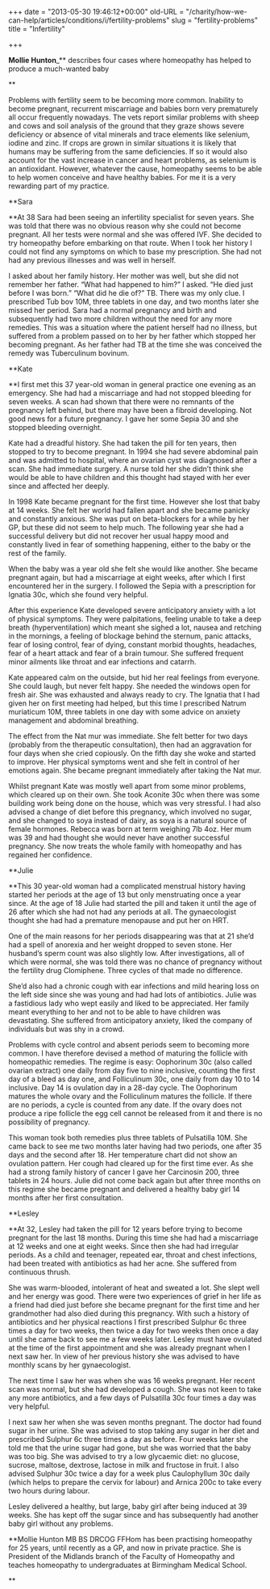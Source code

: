 +++
date = "2013-05-30 19:46:12+00:00"
old-URL = "/charity/how-we-can-help/articles/conditions/i/fertility-problems"
slug = "fertility-problems"
title = "Infertility"

+++

**Mollie Hunton**_** describes four cases where homeopathy has helped to produce a much-wanted baby

**

Problems with fertility seem to be becoming more common. Inability to become pregnant, recurrent miscarriage and babies born very prematurely all occur frequently nowadays. The vets report similar problems with sheep and cows and soil analysis of the ground that they graze shows severe deficiency or absence of vital minerals and trace elements like selenium, iodine and zinc. If crops are grown in similar situations it is likely that humans may be suffering from the same deficiencies. If so it would also account for the vast increase in cancer and heart problems, as selenium is an antioxidant. However, whatever the cause, homeopathy seems to be able to help women conceive and have healthy babies. For me it is a very rewarding part of my practice.

**Sara

**At 38 Sara had been seeing an infertility specialist for seven years. She was told that there was no obvious reason why she could not become pregnant. All her tests were normal and she was offered IVF. She decided to try homeopathy before embarking on that route. When I took her history I could not find any symptoms on which to base my prescription. She had not had any previous illnesses and was well in herself.

I asked about her family history. Her mother was well, but she did not remember her father. “What had happened to him?” I asked. “He died just before I was born.” “What did he die of?” TB. There was my only clue. I prescribed Tub bov 10M, three tablets in one day, and two months later she missed her period. Sara had a normal pregnancy and birth and subsequently had two more children without the need for any more remedies. This was a situation where the patient herself had no illness, but suffered from a problem passed on to her by her father which stopped her becoming pregnant. As her father had TB at the time she was conceived the remedy was Tuberculinum bovinum.

**Kate

**I first met this 37 year-old woman in general practice one evening as an emergency. She had had a miscarriage and had not stopped bleeding for seven weeks. A scan had shown that there were no remnants of the pregnancy left behind, but there may have been a fibroid developing. Not good news for a future pregnancy. I gave her some Sepia 30 and she stopped bleeding overnight.

Kate had a dreadful history. She had taken the pill for ten years, then stopped to try to become pregnant. In 1994 she had severe abdominal pain and was admitted to hospital, where an ovarian cyst was diagnosed after a scan. She had immediate surgery. A nurse told her she didn’t think she would be able to have children and this thought had stayed with her ever since and affected her deeply.

In 1998 Kate became pregnant for the first time. However she lost that baby at 14 weeks. She felt her world had fallen apart and she became panicky and constantly anxious. She was put on beta-blockers for a while by her GP, but these did not seem to help much. The following year she had a successful delivery but did not recover her usual happy mood and constantly lived in fear of something happening, either to the baby or the rest of the family.

When the baby was a year old she felt she would like another. She became pregnant again, but had a miscarriage at eight weeks, after which I first encountered her in the surgery. I followed the Sepia with a prescription for Ignatia 30c, which she found very helpful.

After this experience Kate developed severe anticipatory anxiety with a lot of physical symptoms. They were palpitations, feeling unable to take a deep breath (hyper­ventilation) which meant she sighed a lot, nausea and retching in the mornings, a feeling of blockage behind the sternum, panic attacks, fear of losing control, fear of dying, constant morbid thoughts, headaches, fear of a heart attack and fear of a brain tumour. She suffered frequent minor ailments like throat and ear infections and catarrh.

Kate appeared calm on the outside, but hid her real feelings from everyone. She could laugh, but never felt happy. She needed the windows open for fresh air. She was exhausted and always ready to cry. The Ignatia that I had given her on first meeting had helped, but this time I prescribed Natrum muriaticum 10M, three tablets in one day with some advice on anxiety management and abdominal breathing.

The effect from the Nat mur was immediate. She felt better for two days (probably from the therapeutic consultation), then had an aggravation for four days when she cried copiously. On the fifth day she woke and started to improve. Her physical symptoms went and she felt in control of her emotions again. She became pregnant immediately after taking the Nat mur.

Whilst pregnant Kate was mostly well apart from some minor problems, which cleared up on their own. She took Aconite 30c when there was some building work being done on the house, which was very stressful. I had also advised a change of diet before this pregnancy, which involved no sugar, and she changed to soya instead of dairy, as soya is a natural source of female hormones. Rebecca was born at term weighing 7lb 4oz. Her mum was 39 and had thought she would never have another successful pregnancy. She now treats the whole family with homeopathy and has regained her confidence.

**Julie

**This 30 year-old woman had a complicated menstrual history having started her periods at the age of 13 but only menstruating once a year since. At the age of 18 Julie had started the pill and taken it until the age of 26 after which she had not had any periods at all. The gynaecologist thought she had had a premature menopause and put her on HRT.

One of the main reasons for her periods disappearing was that at 21 she’d had a spell of anorexia and her weight dropped to seven stone. Her husband’s sperm count was also slightly low. After investigations, all of which were normal, she was told there was no chance of pregnancy without the fertility drug Clomiphene. Three cycles of that made no difference.

She’d also had a chronic cough with ear infections and mild hearing loss on the left side since she was young and had had lots of antibiotics. Julie was a fastidious lady who wept easily and liked to be appreciated. Her family meant everything to her and not to be able to have children was devastating. She suffered from anticipatory anxiety, liked the company of individuals but was shy in a crowd.

Problems with cycle control and absent periods seem to becoming more common. I have therefore devised a method of maturing the follicle with homeopathic remedies. The regime is easy: Oophorinum 30c (also called ovarian extract) one daily from day five to nine inclusive, counting the first day of a bleed as day one, and Folliculinum 30c, one daily from day 10 to 14 inclusive. Day 14 is ovulation day in a 28-day cycle. The Oophorinum matures the whole ovary and the Folliculinum matures the follicle. If there are no periods, a cycle is counted from any date. If the ovary does not produce a ripe follicle the egg cell cannot be released from it and there is no possibility of pregnancy.

This woman took both remedies plus three tablets of Pulsatilla 10M. She came back to see me two months later having had two periods, one after 35 days and the second after 18. Her temperature chart did not show an ovulation pattern. Her cough had cleared up for the first time ever. As she had a strong family history of cancer I gave her Carcinosin 200, three tablets in 24 hours. Julie did not come back again but after three months on this regime she became pregnant and delivered a healthy baby girl 14 months after her first consultation.

**Lesley

**At 32, Lesley had taken the pill for 12 years before trying to become pregnant for the last 18 months. During this time she had had a miscarriage at 12 weeks and one at eight weeks. Since then she had had irregular periods. As a child and teenager, repeated ear, throat and chest infections, had been treated with antibiotics as had her acne. She suffered from continuous thrush.

She was warm-blooded, intolerant of heat and sweated a lot. She slept well and her energy was good. There were two experiences of grief in her life as a friend had died just before she became pregnant for the first time and her grandmother had also died during this pregnancy. With such a history of antibiotics and her physical reactions I first prescribed Sulphur 6c three times a day for two weeks, then twice a day for two weeks then once a day until she came back to see me a few weeks later. Lesley must have ovulated at the time of the first appointment and she was already pregnant when I next saw her. In view of her previous history she was advised to have monthly scans by her gynaecologist.

The next time I saw her was when she was 16 weeks pregnant. Her recent scan was normal, but she had developed a cough. She was not keen to take any more antibiotics, and a few days of Pulsatilla 30c four times a day was very helpful.

I next saw her when she was seven months pregnant. The doctor had found sugar in her urine. She was advised to stop taking any sugar in her diet and prescribed Sulphur 6c three times a day as before. Four weeks later she told me that the urine sugar had gone, but she was worried that the baby was too big. She was advised to try a low glycaemic diet: no glucose, sucrose, maltose, dextrose, lactose in milk and fructose in fruit. I also advised Sulphur 30c twice a day for a week plus Caulophyllum 30c daily (which helps to prepare the cervix for labour) and Arnica 200c to take every two hours during labour.

Lesley delivered a healthy, but large, baby girl after being induced at 39 weeks. She has kept off the sugar since and has subsequently had another baby girl without any problems.

**Mollie Hunton MB BS DRCOG FFHom has been practising homeopathy for 25 years, until recently as a GP, and now in private practice. She is President of the Midlands branch of the Faculty of Homeopathy and teaches homeopathy to undergraduates at Birmingham Medical School.

**
